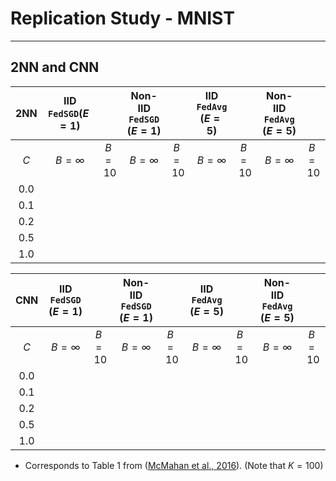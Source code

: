 # Replication Study - MNIST
---
## 2NN and CNN
| $\text{2NN}$ | IID `FedSGD`($E=1$)|| Non-IID `FedSGD` ($E=1$)|| IID `FedAvg` ($E=5$)|| Non-IID `FedAvg` ($E=5$)||
|:------------:|:----------:|:------:|:----------:|:------:|:----------:|:------:|:----------:|:------:|
|      $C$     | $B=\infty$ | $B=10$ | $B=\infty$ | $B=10$ | $B=\infty$ | $B=10$ | $B=\infty$ | $B=10$ |
|      0.0     |            |        |            |        |            |        |            |        |
|      0.1     |            |        |            |        |            |        |            |        |
|      0.2     |            |        |            |        |            |        |            |        |
|      0.5     |            |        |            |        |            |        |            |        |
|      1.0     |            |        |            |        |            |        |            |        |

| $\text{CNN}$ | IID `FedSGD` ($E=1$)|| Non-IID `FedSGD` ($E=1$)|| IID `FedAvg`  ($E=5$)|| Non-IID `FedAvg` ($E=5$)||
|:------------:|:----------:|:-------:|:----------:|:-----------:|:----------:|:--------:|:----------:|:-----------:|
|      $C$     | $B=\infty$ | $B=10$  | $B=\infty$ | $B=10$      | $B=\infty$ | $B=10$   | $B=\infty$ | $B=10$      |
|      0.0     |            |         |            |             |            |          |            |             |
|      0.1     |            |         |            |             |            |          |            |             |
|      0.2     |            |         |            |             |            |          |            |             |
|      0.5     |            |         |            |             |            |          |            |             |
|      1.0     |            |         |            |             |            |          |            |             |
* Corresponds to Table 1 from ([McMahan et al., 2016](https://arxiv.org/abs/1602.05629)). (Note that $K=100$)